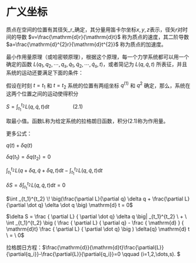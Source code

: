 # 广义坐标

质点在空间的位置有其径矢_r_确定，其分量用笛卡尔坐标$x,y,z$表示，径矢$r$对时间的导数 $v=\frac{\mathrm{d}r}{\mathrm{d}t}$ 称为质点的速度，其二阶导数 $a=\frac{\mathrm{d}^{2}r}{\mathrm{d}t^{2}}$ 称为质点的加速度。

最小作用量原理（或哈密顿原理），根据这个原理，每一个力学系统都可以用一个确定的函数 $L(q_{1},q_{2},\cdots,q_{s},\dot{q}_{1},\dot{q}_{2},\cdots,\dot{q}_{s},t)$，或者简记为 $L(q,\dot{q},t)$ 所表征，并且系统的运动还要满足下面的条件：

假设在时刻  $t=t_{1}$ 和 $t=t_{2}$ 系统的位置有两组坐标 $q^{(1)}$ 和 $q^{2}$ 确定，那么，系统在这两个位置之间的运动使得积分

$S=\int_{t_1}^{t_2}\! L(q,\dot{q},t) \mathrm{d} t \qquad\qquad (2.1)$ 

取最小值。函数L称为给定系统的拉格朗日函数，积分(2.1)称为作用量。

更多公式：

$q(t)+\delta q(t)$

$\delta q(t_1)=\delta q(t_2)=0$

$\int_{t_1}^{t_2} \! L(q+\delta q, \dot q+\delta q, t) \mathrm{d} 	t - \int^{t_2}_{t_1} \! L(q, \dot q, t) \mathrm{d} t$

$\delta S = \delta \int _{t_1}^{t_2} \! L(q,\dot q,t) \mathrm{d}t = 0$

$\int _{t_1}^{t_2} \! \big(\frac{\partial L}{\partial q} \delta q + \frac{\partial L}{\partial \dot q} \delta \dot q \big) \mathrm{d} t = 0$

$\delta S = \frac { \partial L} { \partial \dot q} \delta q \big| _{t_1}^{t_2} \ + \ \int _{t_1}^{t_2} \big ( \frac { \partial L} { \partial q} - \frac { \mathrm{d} } { \mathrm{d}t} \frac { \partial L} { \partial \dot q} \big ) \delta{q} \mathrm{d} t \ = \ 0$

拉格朗日方程：$\frac{\mathrm{d}}{\mathrm{d}t}\frac{\partial{L}}{\partial{q_i}}-\frac{\partial{L}}{\partial{q_i}}=0 \qquad (i=1,2,\dots,s). $



